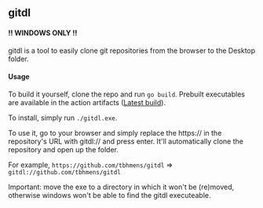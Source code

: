 ## gitdl

#### !! WINDOWS ONLY !!

gitdl is a tool to easily clone git repositories from the browser to the Desktop folder.

#### Usage

To build it yourself, clone the repo and run `go build`. Prebuilt executables are available in the action artifacts ([Latest build](https://nightly.link/tbhmens/gitdl/workflows/build/master/gitdl.exe.zip)).

To install, simply run `./gitdl.exe`.

To use it, go to your browser and simply replace the https:// in the repository's URL with gitdl:// and press enter. It'll automatically clone the repository and open up the folder.

For example, `https://github.com/tbhmens/gitdl` => `gitdl://github.com/tbhmens/gitdl`

Important: move the exe to a directory in which it won't be (re)moved, otherwise windows won't be able to find the gitdl executeable.